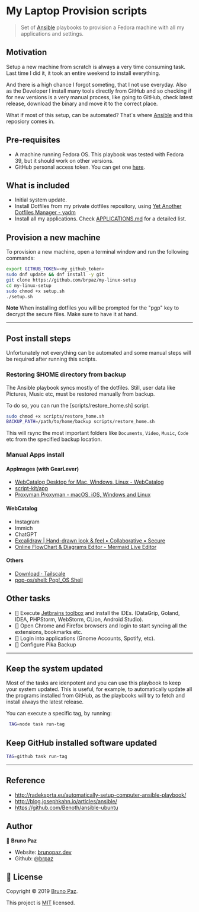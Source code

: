 # My Laptop Provision scripts

> Set of [Ansible](https://www.ansible.com/) playbooks to provision a Fedora machine with all my applications and settings.

## Motivation

Setup a new machine from scratch is always a very time consuming task. Last time I did it, it took an entire weekend to install everything.

And there is a high chance I forgot someting, that I not use everyday. Also as the Developer I install many tools directly from GitHub and so checking if for new versions is a very manual process, like going to GitHub, check latest release, download the binary and move it to the correct place.

What if most of this setup, can be automated? That´s where [Ansible](https://ansible.readthedocs.io/en/latest/) and this reposiory comes in.

## Pre-requisites

* A machine running Fedora OS. This playbook was tested with Fedora 39, but it should work on other versions.
* GitHub personal access token. You can get one [here](https://github.com/settings/tokens).

## What is included

- Initial system update.
- Install Dotfiles from my private dotfiles repository, using [Yet Another Dotfiles Manager - yadm](https://yadm.io/)
- Install all my applications. Check [APPLICATIONS.md](docs/APPLICATIONS.md) for a detailed list.

## Provision a new machine

To provision a new machine, open a terminal window and run the following commands:

```sh
export GITHUB_TOKEN=<my_github_token>
sudo dnf update && dnf install -y git
git clone https://github.com/brpaz/my-linux-setup
cd my-linux-setup
sudo chmod +x setup.sh
./setup.sh
```

**Note** When installing dotfiles you will be prompted for the "pgp" key to decrypt the secure files. Make sure to have it at hand.

---

## Post install steps

Unfortunately not everything can be automated and some manual steps will be required after running this scripts.

### Restoring $HOME directory from backup

The Ansible playbook syncs mostly of the dotfiles. Still, user data like Pictures, Music etc, must be restored manually from backup.

To do so, you can run the [scripts/restore_home.sh] script.

```bash
sudo chmod +x scripts/restore_home.sh
BACKUP_PATH=/path/to/home/backup scripts/restore_home.sh
```

This will rsync the most important folders like `Documents`, `Video`, `Music`, `Code` etc from the specified backup location.


### Manual Apps install


#### AppImages (with GearLever)

- [WebCatalog Desktop for Mac, Windows, Linux - WebCatalog](https://webcatalog.io/en/desktop/)
- [script-kit/app](https://github.com/script-kit/app/releases/tag/v2.3.0)
- [Proxyman Proxyman - macOS, iOS, Windows and Linux](https://proxyman.io/download)


#### WebCatalog

- Instagram
- Immich
- ChatGPT
- [Excalidraw | Hand-drawn look & feel • Collaborative • Secure](https://excalidraw.com/)
- [Online FlowChart & Diagrams Editor - Mermaid Live Editor](https://mermaid.live/)

#### Others

- [Download · Tailscale](https://tailscale.com/download/linux)
- [pop-os/shell: Pop!_OS Shell](https://github.com/pop-os/shell)

## Other tasks

* [] Execute [Jetbrains toolbox](https://www.jetbrains.com/toolbox-app/) and install the IDEs. (DataGrip, Goland, IDEA, PHPStorm, WebStorm, CLion, Android Studio).
* [] Open Chrome and Firefox browsers and login to start syncing all the extensions, bookmarks etc.
* [] Login into applications (Gnome Accounts, Spotify, etc).
* [] Configure Pika Backup

---

## Keep the system updated

Most of the tasks are idenpotent and you can use this playbook to keep your system updated. This is useful, for example, to automatically update all the programs installed from GitHub, as the playbooks will try to fetch and install always the latest release.

You can execute a specific tag, by running:

```bash
 TAG=node task run-tag
```

## Keep GitHub installed software updated

```bash
TAG=github task run-tag
```

---

## Reference

* http://radeksprta.eu/automatically-setup-computer-ansible-playbook/
* http://blog.josephkahn.io/articles/ansible/
* https://github.com/Benoth/ansible-ubuntu

## Author

👤 **Bruno Paz**

* Website: [brunopaz.dev](https://brunopaz.dev)
* Github: [@brpaz](https://github.com/brpaz)

## 📝 License

Copyright © 2019 [Bruno Paz](https://github.com/brpaz).

This project is [MIT](https://opensource.org/licenses/MIT) licensed.

